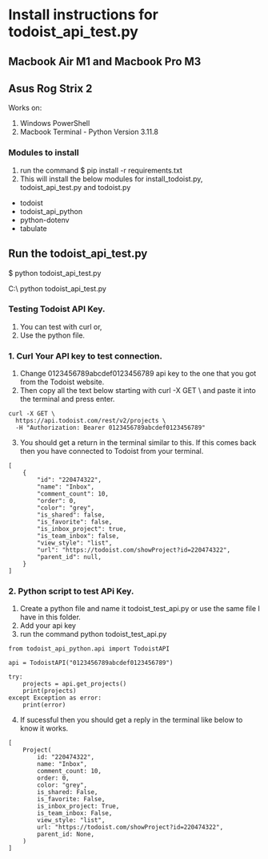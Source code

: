 # Install instructions for todoist_api_test.py

## Macbook Air M1 and Macbook Pro M3

## Asus Rog Strix 2

Works on:

1. Windows PowerShell
2. Macbook Terminal - Python Version 3.11.8

### Modules to install

1. run the command $ pip install -r requirements.txt
2. This will install the below modules for install_todoist.py, todoist_api_test.py and todoist.py

- todoist
- todoist_api_python
- python-dotenv
- tabulate

## Run the todoist_api_test.py

$ python todoist_api_test.py

C:\ python todoist_api_test.py

### Testing Todoist API Key.

1. You can test with curl or,
2. Use the python file.

### 1. Curl Your API key to test connection.

1. Change 0123456789abcdef0123456789 api key to the one that you got from the Todoist website.
2. Then copy all the text below starting with curl -X GET \ and paste it into the terminal and press enter.

```
curl -X GET \
  https://api.todoist.com/rest/v2/projects \
  -H "Authorization: Bearer 0123456789abcdef0123456789"
```

3. You should get a return in the terminal similar to this. If this comes back then you have connected to Todoist from your terminal.

```
[
    {
        "id": "220474322",
        "name": "Inbox",
        "comment_count": 10,
        "order": 0,
        "color": "grey",
        "is_shared": false,
        "is_favorite": false,
        "is_inbox_project": true,
        "is_team_inbox": false,
        "view_style": "list",
        "url": "https://todoist.com/showProject?id=220474322",
        "parent_id": null,
    }
]
```

### 2. Python script to test APi Key.

1. Create a python file and name it todoist_test_api.py or use the same file I have in this folder.
2. Add your api key
3. run the command python todoist_test_api.py

```
from todoist_api_python.api import TodoistAPI

api = TodoistAPI("0123456789abcdef0123456789")

try:
    projects = api.get_projects()
    print(projects)
except Exception as error:
    print(error)
```

4. If sucessful then you should get a reply in the terminal like below to know it works.

```
[
    Project(
        id: "220474322",
        name: "Inbox",
        comment_count: 10,
        order: 0,
        color: "grey",
        is_shared: False,
        is_favorite: False,
        is_inbox_project: True,
        is_team_inbox: False,
        view_style: "list",
        url: "https://todoist.com/showProject?id=220474322",
        parent_id: None,
    )
]
```
